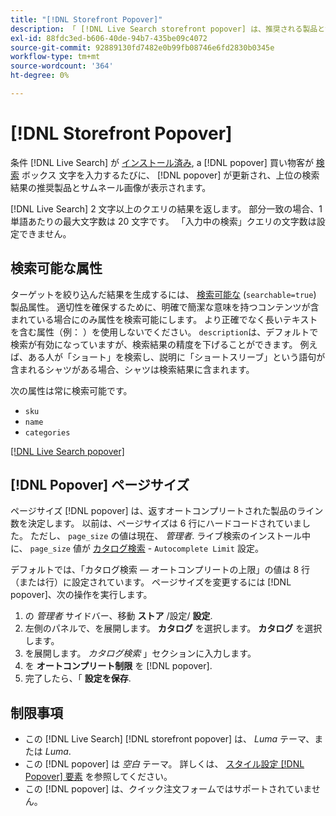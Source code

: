 ```yaml
---
title: "[!DNL Storefront Popover]"
description: 「 [!DNL Live Search storefront popover] は、推奨される製品とサムネールを動的に返します。」
exl-id: 88fdc3ed-b606-40de-94b7-435be09c4072
source-git-commit: 92889130fd7482e0b99fb08746e6fd2830b0345e
workflow-type: tm+mt
source-wordcount: '364'
ht-degree: 0%

---
```


# [!DNL Storefront Popover]

条件 [!DNL Live Search] が [インストール済み](install.md), a [!DNL popover] 買い物客が [検索](https://experienceleague.adobe.com/docs/commerce-admin/catalog/catalog/search/search.html#quick-search) ボックス 文字を入力するたびに、 [!DNL popover] が更新され、上位の検索結果の推奨製品とサムネール画像が表示されます。

[!DNL Live Search] 2 文字以上のクエリの結果を返します。 部分一致の場合、1 単語あたりの最大文字数は 20 文字です。 「入力中の検索」クエリの文字数は設定できません。

## 検索可能な属性

ターゲットを絞り込んだ結果を生成するには、 [検索可能な](https://experienceleague.adobe.com/docs/commerce-admin/catalog/product-attributes/product-attributes.html) (`searchable=true`) 製品属性。 適切性を確保するために、明確で簡潔な意味を持つコンテンツが含まれている場合にのみ属性を検索可能にします。 より正確でなく長いテキストを含む属性（例： ）を使用しないでください。 `description`は、デフォルトで検索が有効になっていますが、検索結果の精度を下げることができます。 例えば、ある人が「ショート」を検索し、説明に「ショートスリーブ」という語句が含まれるシャツがある場合、シャツは検索結果に含まれます。

次の属性は常に検索可能です。

* `sku`
* `name`
* `categories`

[[!DNL Live Search popover]](assets/storefront-search-as-you-type.png)

## [!DNL Popover] ページサイズ

ページサイズ [!DNL popover] は、返すオートコンプリートされた製品のライン数を決定します。 以前は、ページサイズは 6 行にハードコードされていました。 ただし、 `page_size` の値は現在、 *管理者*. ライブ検索のインストール中に、 `page_size` 値が [カタログ検索](https://experienceleague.adobe.com/docs/commerce-admin/config/catalog/catalog.html) - `Autocomplete Limit` 設定。

デフォルトでは、「カタログ検索 — オートコンプリートの上限」の値は 8 行（または行）に設定されています。 ページサイズを変更するには [!DNL popover]、次の操作を実行します。

1. の *管理者* サイドバー、移動 **ストア** /設定/ **設定**.
1. 左側のパネルで、を展開します。 **カタログ** を選択します。 **カタログ** を選択します。
1. を展開します。 *カタログ検索* 」セクションに入力します。
1. を **オートコンプリート制限** を [!DNL popover].
1. 完了したら、「 **設定を保存**.

## 制限事項

* この [!DNL Live Search] [!DNL storefront popover] は、 *Luma* テーマ、または *Luma*.
* この [!DNL popover] は *空白* テーマ。 詳しくは、 [スタイル設定 [!DNL Popover] 要素](storefront-popover-styling.md) を参照してください。
* この [!DNL popover] は、クイック注文フォームではサポートされていません。
